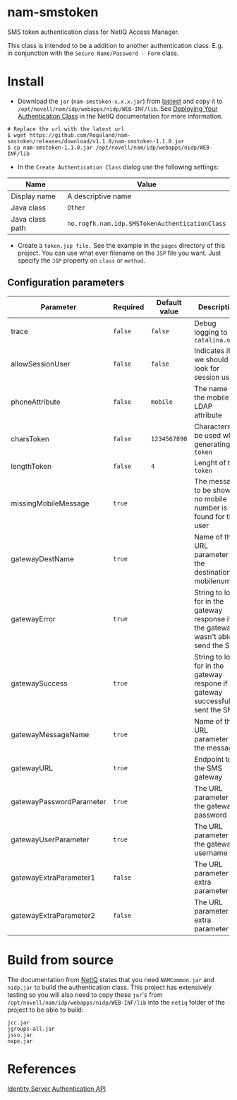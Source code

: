 # nam-smstoken
SMS token authentication class for NetIQ Access Manager. 

This class is intended to be a addition to another authentication class. E.g. in conjunction with the 
`Secure Name/Password - Form` class.


# Install

* Download the `jar` (`nam-smstoken-x.x.x.jar`) from [lastest](https://github.com/Rogaland/nam-smstoken/releases/latest) and copy it to 
`/opt/novell/nam/idp/webapps/nidp/WEB-INF/lib`. See [Deploying Your Authentication Class](https://www.netiq.com/documentation/access-manager-43/nacm_enu/data/bb8bwzi.html)
in the NetIQ documentation for more information.

```shell
# Replace the url with the latest url
$ wget https://github.com/Rogaland/nam-smstoken/releases/download/v1.1.0/nam-smstoken-1.1.0.jar
$ cp nam-smstoken-1.1.0.jar /opt/novell/nam/idp/webapps/nidp/WEB-INF/lib
```

* In the `Create Authentication Class` dialog use the following settings:

| Name            | Value                                          |
|-----------------|------------------------------------------------|
| Display name    | A descriptive name                             |
| Java class      | `Other`                                        |
| Java class path | `no.rogfk.nam.idp.SMSTokenAuthenticationClass` |

* Create a `token.jsp file.` See the example in the `pages` directory of this project. You can use what ever filename on the 
`JSP` file you want. Just specify the `JSP` property on `class` or `method`.


## Configuration parameters

| Parameter                | Required | Default value                          | Description                                                                            | Example                                                                                                              |
|--------------------------|----------|----------------------------------------|----------------------------------------------------------------------------------------|----------------------------------------------------------------------------------------------------------------------|
| trace                    | `false`  | `false`                                | Debug logging to `catalina.out` |
| allowSessionUser         |  `false` |   `false`                                | Indicates if we should look for session user                                           | `true` \ `false`                                                                                                     |
| phoneAttribute           | `false`  | `mobile`                               | The name of the mobile LDAP attribute                                                  | `mobileNumber`                                                                                                       |
| charsToken               | `false`  |`1234567890` | Characters to be used when generating `token`                                          | `1234567890`                                                                                                         |
| lengthToken              | `false`  |`4`                                    | Lenght of the `token`                                                                  | `4`                                                                                                                  |
| missingMobileMessage     | `true`   |                                    | The message to be shown if no mobile number is found for the user                      | `Unable to find a mobile number for your user. Goto <a href="https://me.site.com/mobile">Update you mobilenumber</a>` |
| gatewayDestName          | `true`   |                                       | Name of the URL parameter for the destination mobilenumber                             | `sMobile`                                                                                                            |
| gatewayError             | `true`   |                                       | String to look for in the gateway response if the gateway wasn't able to send the SMS  | `false`                                                                                                              |
| gatewaySuccess           | `true`   |                                       | String to look for in the gateway respone if the gateway successfully sent the SMS     | `true`                                                                                                               |
| gatewayMessageName       | `true`   |                                       | Name of the URL parameter for the message                                              | `sMessage`                                                                                                           |
| gatewayURL               | `true`   |                                       | Endpoint to the SMS gateway                                                            | `https://gateway.sms.org/SendSMS`                                                                                    |
| gatewayPasswordParameter | `true`   |                                       | The URL parameter for the gateway password                                             | `sPassword=topsecret`                                                                                                |
| gatewayUserParameter     | `true`   |                                       | The URL parameter for the gateway username                                             | `sUser=smsuser`                                                                                                      |
| gatewayExtraParameter1   | `false`  |                                       | The URL parameter for extra parameter                                                  | `extraParam=value`                                                                                                   |
| gatewayExtraParameter2   | `false`  |                                       | The URL parameter for extra parameter                                                  | `extraParam=value`                                                                                                   |

# Build from source

The documentation from [NetIQ](https://www.netiq.com/documentation/access-manager-43/nacm_enu/data/b8q8uws.html) 
states that you need `NAMCommon.jar` and `nidp.jar` to build the authentication class. This project has extensively
testing so you will also need to copy these `jar`'s from `/opt/novell/nam/idp/webapps/nidp/WEB-INF/lib` into the `netiq`
folder of the project to be able to build:
```
jcc.jar
jgroups-all.jar
jsso.jar
nxpe.jar
```

# References
[Identity Server Authentication API](https://www.netiq.com/documentation/access-manager-43/nacm_enu/data/b8q6tv9.html)
